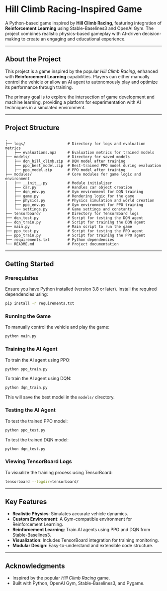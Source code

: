 # Hill Climb Racing-Inspired Game

A Python-based game inspired by **Hill Climb Racing**, featuring integration of **Reinforcement Learning** using Stable-Baselines3 and OpenAI Gym. The project combines realistic physics-based gameplay with AI-driven decision-making to create an engaging and educational experience.

---

## About the Project

This project is a game inspired by the popular *Hill Climb Racing*, enhanced with **Reinforcement Learning** capabilities. Players can either manually control the vehicle or allow an AI agent to autonomously play and optimize its performance through training.

The primary goal is to explore the intersection of game development and machine learning, providing a platform for experimentation with AI techniques in a simulated environment.

---

## Project Structure

```
.
├── logs/                   # Directory for logs and evaluation metrics
│   ├── evaluations.npz     # Evaluation metrics for trained models
├── models/                 # Directory for saved models
│   ├── dqn_hill_climb.zip  # DQN model after training
│   ├── ppo_best_model.zip  # Best-trained PPO model during evaluation
│   ├── ppo_model.zip       # PPO model after training
├── modules/                # Core modules for game logic and environment
│   ├── __init__.py         # Module initializer
│   ├── car.py              # Handles car object creation
│   ├── dqn_env.py          # Gym environment for DQN training
│   ├── game.py             # Rendering logic for the game
│   ├── physics.py          # Physics simulation and world creation
│   ├── ppo_env.py          # Gym environment for PPO training
│   └── settings.py         # Game settings and constants
├── tensorboard/            # Directory for TensorBoard logs
├── dqn_test.py             # Script for testing the DQN agent
├── dqn_train.py            # Script for training the DQN agent
├── main.py                 # Main script to run the game
├── ppo_test.py             # Script for testing the PPO agent
├── ppo_train.py            # Script for training the PPO agent
├── requirements.txt        # Python dependencies
└── README.md               # Project documentation
```

---

## Getting Started

### Prerequisites

Ensure you have Python installed (version 3.8 or later). Install the required dependencies using:

```bash
pip install -r requirements.txt
```

### Running the Game

To manually control the vehicle and play the game:

```bash
python main.py
```

### Training the AI Agent

To train the AI agent using PPO:

```bash
python ppo_train.py
```

To train the AI agent using DQN:

```bash
python dqn_train.py
```

This will save the best model in the `models/` directory.

### Testing the AI Agent

To test the trained PPO model:

```bash
python ppo_test.py
```

To test the trained DQN model:

```bash
python dqn_test.py
```

### Viewing TensorBoard Logs

To visualize the training process using TensorBoard:

```bash
tensorboard --logdir=tensorboard/
```

---

## Key Features

- **Realistic Physics**: Simulates accurate vehicle dynamics.
- **Custom Environment**: A Gym-compatible environment for Reinforcement Learning.
- **Reinforcement Learning**: Train AI agents using PPO and DQN from Stable-Baselines3.
- **Visualization**: Includes TensorBoard integration for training monitoring.
- **Modular Design**: Easy-to-understand and extensible code structure.

---

## Acknowledgments

- Inspired by the popular *Hill Climb Racing* game.
- Built with Python, OpenAI Gym, Stable-Baselines3, and Pygame.

